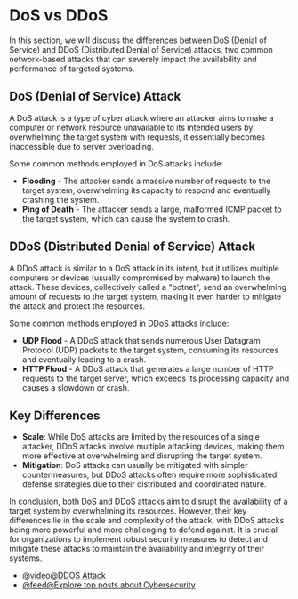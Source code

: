 # DoS vs DDoS

In this section, we will discuss the differences between DoS (Denial of Service) and DDoS (Distributed Denial of Service) attacks, two common network-based attacks that can severely impact the availability and performance of targeted systems.

## DoS (Denial of Service) Attack

A DoS attack is a type of cyber attack where an attacker aims to make a computer or network resource unavailable to its intended users by overwhelming the target system with requests, it essentially becomes inaccessible due to server overloading.

Some common methods employed in DoS attacks include:

- **Flooding** - The attacker sends a massive number of requests to the target system, overwhelming its capacity to respond and eventually crashing the system.
- **Ping of Death** - The attacker sends a large, malformed ICMP packet to the target system, which can cause the system to crash.

## DDoS (Distributed Denial of Service) Attack

A DDoS attack is similar to a DoS attack in its intent, but it utilizes multiple computers or devices (usually compromised by malware) to launch the attack. These devices, collectively called a "botnet", send an overwhelming amount of requests to the target system, making it even harder to mitigate the attack and protect the resources.

Some common methods employed in DDoS attacks include:

- **UDP Flood** - A DDoS attack that sends numerous User Datagram Protocol (UDP) packets to the target system, consuming its resources and eventually leading to a crash.
- **HTTP Flood** - A DDoS attack that generates a large number of HTTP requests to the target server, which exceeds its processing capacity and causes a slowdown or crash.

## Key Differences

- **Scale**: While DoS attacks are limited by the resources of a single attacker, DDoS attacks involve multiple attacking devices, making them more effective at overwhelming and disrupting the target system.
- **Mitigation**: DoS attacks can usually be mitigated with simpler countermeasures, but DDoS attacks often require more sophisticated defense strategies due to their distributed and coordinated nature.

In conclusion, both DoS and DDoS attacks aim to disrupt the availability of a target system by overwhelming its resources. However, their key differences lie in the scale and complexity of the attack, with DDoS attacks being more powerful and more challenging to defend against. It is crucial for organizations to implement robust security measures to detect and mitigate these attacks to maintain the availability and integrity of their systems.

- [@video@DDOS Attack](https://www.youtube.com/watch?v=PTJ6UZz1pPQ)
- [@feed@Explore top posts about Cybersecurity](https://app.daily.dev/tags/cyber?ref=roadmapsh)

